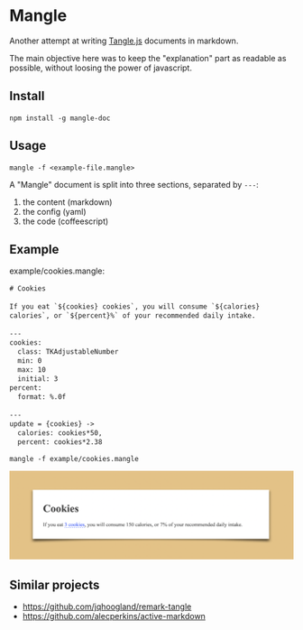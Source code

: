 # Mangle

Another attempt at writing [Tangle.js](http://worrydream.com/Tangle/) documents in markdown.

The main objective here was to keep the "explanation" part as readable as possible, without loosing the power of javascript.

## Install

```shell
npm install -g mangle-doc
```

## Usage

```shell
mangle -f <example-file.mangle>
```

A "Mangle" document is split into three sections, separated by `---`:
1. the content (markdown)
2. the config (yaml)
3. the code (coffeescript)

## Example

example/cookies.mangle:

```mangle
# Cookies

If you eat `${cookies} cookies`, you will consume `${calories} calories`, or `${percent}%` of your recommended daily intake.

---
cookies:
  class: TKAdjustableNumber
  min: 0
  max: 10
  initial: 3
percent:
  format: %.0f

---
update = {cookies} ->
  calories: cookies*50,
  percent: cookies*2.38
```

```shell
mangle -f example/cookies.mangle
```

![example/cookies.html](images/cookies.png)

## Similar projects

- https://github.com/jqhoogland/remark-tangle
- https://github.com/alecperkins/active-markdown